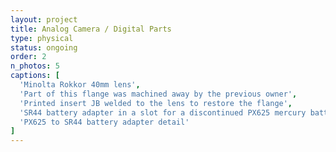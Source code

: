 ```yaml
---
layout: project
title: Analog Camera / Digital Parts
type: physical
status: ongoing
order: 2
n_photos: 5
captions: [
  'Minolta Rokkor 40mm lens',
  'Part of this flange was machined away by the previous owner',
  'Printed insert JB welded to the lens to restore the flange',
  'SR44 battery adapter in a slot for a discontinued PX625 mercury battery',
  'PX625 to SR44 battery adapter detail'
]
---
```


